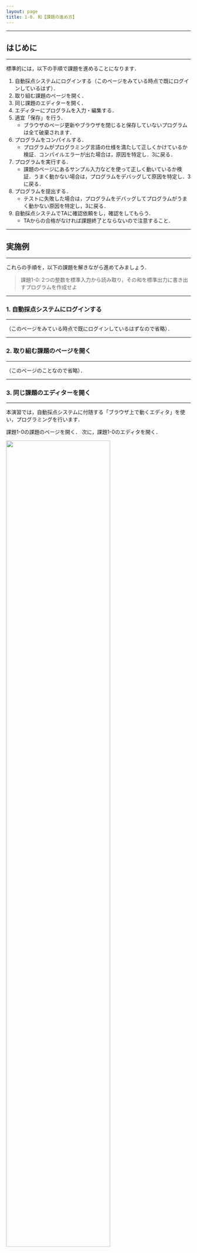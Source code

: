 ```yaml
---
layout: page
title: 1-0. 和【課題の進め方】
---
```


---
## はじめに
---

標準的には，以下の手順で課題を進めることになります．

1. 自動採点システムにログインする（このページをみている時点で既にログインしているはず）．
2. 取り組む課題のページを開く．
3. 同じ課題のエディターを開く．
4. エディターにプログラムを入力・編集する．
5. 適宜「保存」を行う．
   * ブラウザのページ更新やブラウザを閉じると保存していないプログラムは全て破棄されます．
6. プログラムをコンパイルする．
   * プログラムがプログラミング言語の仕様を満たして正しくかけているか検証．コンパイルエラーが出た場合は，原因を特定し．3に戻る．
7. プログラムを実行する．
   * 課題のページにあるサンプル入力などを使って正しく動いているか検証．うまく動かない場合は，プログラムをデバッグして原因を特定し．3に戻る． 
8. プログラムを提出する．
   * テストに失敗した場合は，プログラムをデバッグしてプログラムがうまく動かない原因を特定し，3に戻る．
9. 自動採点システムでTAに確認依頼をし，確認をしてもらう．
   * TAからの合格がなければ課題終了とならないので注意すること．

---
## 実施例
---

これらの手順を，以下の課題を解きながら進めてみましょう．

> 課題1-0: 2つの整数を標準入力から読み取り，その和を標準出力に書き出すプログラムを作成せよ


---
### 1. 自動採点システムにログインする
---
（このページをみている時点で既にログインしているはずなので省略）．

---
### 2. 取り組む課題のページを開く
---
（このページのことなので省略）．

---
### 3. 同じ課題のエディターを開く
---

本演習では，自動採点システムに付随する「ブラウザ上で動くエディタ」を使い，プログラミングを行います．

課題1-0の課題のページを開く． 次に，課題1-0のエディタを開く．

<img src="p10-01.png" width="75%">

<br>

<br>

すると，以下のようなページが現れます．

<img src="p10-02.png" width="75%">  

---
### 4. エディターにプログラムを入力・編集する．
---

エディターページの黒い部分がエディターなので，以下のプログラムを入力してください．

- 実際の課題ではプログラムを自分で設計・実装することになります．

```
#include <stdio.h>

int main()
{
  int a, b;
  scanf("%d %d", &a, &b);
  printf("%d\n", a+b);
  return 0;
}
```
---
### 5. 適宜「保存」を行う
---

入力したソースコードを保存するために「保存」ボタンを押します．

<img src="p10-03.png" width="75%">

<br>

<br>

そうすると，保存履歴が追加されます．
履歴には最近のものから最大で100件表示されます．

<img src="p10-04.png" width="75%">

また，履歴のリンクをクリックすることで，いつでも保存した状態に戻ることができます．


---
### 6. プログラムをコンパイルする．
---

プログラムが完成したと思ったら，作成したプログラムをコンパイルします．
C言語のソースコードがコンピュータが実行できる形式（機械語）に翻訳されます．

通常は，ターミナルなどで以下のコマンドを入れます．ここで，`sum.c`はソースコードのファイル名となります．
```
$ gcc -Wall sum.c
```
プログラムが正しく書かれていれば，実際には，，実行ファイル`a.out`が作成されます．
- なお，`-Wall`はコンパイルエラーにはならないものの，ソースコードに問題がありそうな場合に警告を表示するためのオプションです．予期せぬバグを防止するために，このオプションは必ず付けることを推奨しています．

この演習では，全てサーバ側で処理するため，「保存 / コンパイル」ボタンをクリックします．
すると，内部的にコンパイルが行われ，正しければメッセージなし，なにか問題があれば，エラーメッセージが表示されます．

<img src="p10-05.png" width="75%">


---
## 7. プログラムを実行する．
---

コンパイルが正常に終了した場合，次に実際にプログラムを実行してみます．

本来は，`sum.c`から作成された`a.out`を実行するには，以下のコマンドを入力します．
```
$ ./a.out
```

この演習では，全てサーバ側で処理するため，「保存 / コンパイル / 実行」ボタンをクリックします．
すると，内部的にコンパイルとプログラムの実行が行われます．
このときに，「入力データ」に入れたものが，標準入力としてプログラムに渡されます．

<img src="p10-06.png" width="75%">

<br>

<br>

具体的に，上記のプログラムでは`scanf`関数により，標準入力（キーボード）からの入力待ちの状態になりますので，２つの整数を入力します．

例：`4 5`

「コンパイル/実行」ボタンを押すと実行結果が表示されます．

<img src="p10-07.png" width="75%">


実際に課題に取り組むときは，問題のページに書かれている実行例を入力し，期待通りの出力が得られることを確認してください．

上の例では，プログラムが正しく動作したので，デバッグは不要です．

---
### 8. プログラムを提出する．
---

プログラムの動作確認・デバッグが完了したら課題を提出します．
エディターの下にある「提出」ボタンをクリックするとソースコードが提出され，システム上で自動的に採点されます．

<img src="p10-08.png" width="75%">

<br>

<br>

なお，このシステムは複数の受講生が同時に利用していますので，同時にソースコードが提出された場合は，提出順に採点が進みます．
このため，ソースコード提出直後は「テスト中」と表示されます．
よほど混雑していない限り，評価は一瞬で完了します．
テストに成功すると，次のような画面が表示されます．

<img src="p10-09.png" width="75%">

<br>

<br>

また黒いエディターの下には，実行結果が表示されています．

<img src="p10-10.png" width="75%">

`STDIN`は「標準入力から与えられた内容」，`STDOUT`は「標準出力からプログラムが出力した内容」，ここには表示されていませんが`STDERR`は「標準エラー出力から出力した内容」を表示しています．
この例では，`3 4`の入力に対してプログラムが`7`を返し，その出力が正しかったことを示しています．
この例ではテスト事例は1つですが，通常は複数のテスト事例が用意され，その全てに対して正しい結果を返した場合のみ，テストに成功します．
テストに失敗したと表示された場合は，失敗したテスト事例が表示されます．
失敗したテスト事例を使って端末上で動作させ，プログラムをデバッグしてください．

---
### 9. TAに自動採点システムを通過したことを報告し，確認をしてもらう．
---

自動採点で合格になったら，その旨をTAにその都度確認依頼をし，プログラムの確認をしてもらいます．
**TAに合格をもらって，はじめてその問題を終了したことになります．**

<img src="p10-11.png" width="75%">

<br>

<br>

確認依頼中はその問題の再提出・再確認依頼はできません．TAが確認するまで，次の問題に取り組むなどしていて下さい．

<img src="p10-12.png" width="75%">

<br>

<br>

自動採点システムのトップページを見ると，確認依頼した問題は「依頼済（未確認）」という状態になっています．TAが確認した後は「確認済」という状態になります．

<img src="p10-13.png" width="75%">


---
## 分からないことがあったら
---

書籍を見ながらのプログラミング，インターネットでの検索，教員・TAへの相談，周りの人との相談，など，**すべて問題ありません．推奨します．**
ただし言うまでもなく剽窃（コピペ）は厳に謹んでください．
ただし，インターネットで検索する場合，**とくに日本語での検索結果（Wikipedia 含む）には間違いが含まれている可能性が高い** ことに留意してください．一般に書籍の方が正確性が高く，また，記事を検索する場合は日本語記事よりも英語記事の方が正確である場合が多いです．たとえば[英語版Wikipeda](https://en.wikipedia.org/)の計算機科学関連の記事や，[Stack Overflow](http://stackoverflow.com/)で票をたくさんもらっている回答はかなり正確だと思ってもらって結構です．

また，各問題には「ヒント」の欄を設け，簡単なコメント・参考図書の該当章・参考URLなどを示しています．
「林」「倉」「高橋」などはそれぞれ参考図書を著者名で表します．
この欄に挙がっているキーワードを眺めるだけでも問題を解く際の大きなヒントとなるでしょう．

言語の仕様については以下のサイトや書籍も有益です．

- [JM Project (Japanese)](https://linuxjm.osdn.jp/index.html) （日本語，検索窓から関数名などで検索できる）
- [C reference - cppreference.com](http://en.cppreference.com/w/c) （英語）
- Samuel P. Harbison III and Guy L. Steele Jr.：『Cリファレンスマニュアル』，エスアイビーアクセス，2015．

